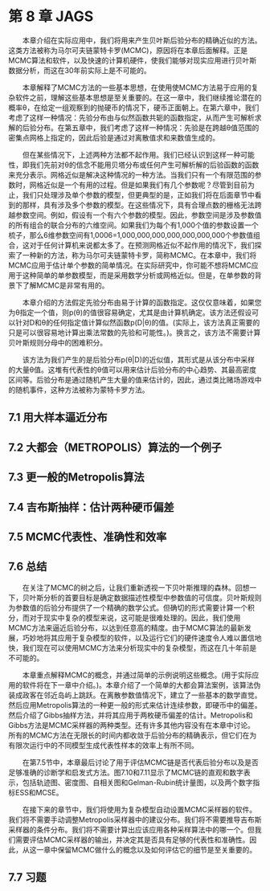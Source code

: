 # 第 8 章 JAGS

<style>p{text-indent:2em;2}</style>

本章介绍在实际应用中，我们将用来产生贝叶斯后验分布的精确近似的方法。这类方法被称为马尔可夫链蒙特卡罗(MCMC)，原因将在本章后面解释。正是MCMC算法和软件，以及快速的计算机硬件，使我们能够对现实应用进行贝叶斯数据分析，而这在30年前实际上是不可能的。

本章解释了MCMC方法的一些基本思想，在使用使MCMC方法易于应用的复杂软件之前，理解这些基本思想是至关重要的。在这一章中，我们继续推论潜在的概率θ，在给定一组观察到的抛硬币的情况下，硬币正面朝上。在第六章中，我们考虑了这样一种情况：先验分布由与似然函数共轭的函数指定，从而产生可解析求解的后验分布。在第五章中，我们考虑了这样一种情况：先验是在跨越θ值范围的密集点网格上指定的，因此后验是通过对离散值求和来数值生成的。

但在某些情况下，上述两种方法都不起作用。我们已经认识到这样一种可能性，即我们先前对θ的信念不能用贝塔分布或任何产生可解析解的后验函数的函数来充分表示。网格近似是解决这种情况的一种方法。当我们只有一个有限范围的参数时，网格近似是一个有用的过程。但是如果我们有几个参数呢？尽管到目前为止，我们只处理涉及单个参数的模型，但更典型的是，正如我们将在后面章节中看到的那样，具有涉及多个参数的模型。在这些情况下，具有合理点数的栅格无法跨越参数空间。例如，假设有一个有六个参数的模型。因此，参数空间是涉及参数值的所有组合的联合分布的六维空间。如果我们为每个有1,000个值的参数设置一个梳子，那么6维参数空间有1,0006=1,000,000,000,000,000,000,000个参数值组合，这对于任何计算机来说都太多了。在预测网格近似不起作用的情况下，我们探索了一种新的方法，称为马尔可夫链蒙特卡罗，简称MCMC。在本章中，我们将MCMC应用于估计单个参数的简单情况。在实际研究中，你可能不想将MCMC应用于这种简单的单参数模型，而是采用数学分析或网格近似。但是，在单参数的背景下了解MCMC是非常有用的。

本章介绍的方法假定先验分布由易于计算的函数指定。这仅仅意味着，如果您为θ指定一个值，则p(θ)的值很容易确定，尤其是由计算机确定。该方法还假设可以针对D和θ的任何指定值计算似然函数p(D|θ)的值。(实际上，该方法真正需要的只是可以很容易地计算出乘法常数的先验和可能性。)。换言之，该方法不需要计算贝叶斯规则分母中的困难积分。

该方法为我们产生的是后验分布p(θ|D)的近似值，其形式是从该分布中采样的大量θ值。这堆有代表性的θ值可以用来估计后验分布的中心趋势、其最高密度区间等。后验分布是通过随机产生大量的值来估计的，因此，通过类比赌场游戏中的随机事件，这种方法被称为蒙特卡罗方法。

## 7.1 用大样本逼近分布



## 7.2 大都会（METROPOLIS）算法的一个例子



## 7.3 更一般的Metropolis算法



## 7.4 吉布斯抽样：估计两种硬币偏差



## 7.5 MCMC代表性、准确性和效率



## 7.6 总结

在关注了MCMC的树之后，让我们重新透视一下贝叶斯推理的森林。回想一下，贝叶斯分析的首要目标是确定数据描述性模型中参数值的可信度。贝叶斯规则为参数值的后验分布提供了一个精确的数学公式。但确切的形式需要计算一个积分，而对于现实中复杂的模型来说，这可能是很难处理的。因此，我们使用MCMC方法来逼近后验分布，以达到任意高的精度。由于MCMC算法的最新发展，巧妙地将其应用于复杂模型的软件，以及运行它们的硬件速度令人难以置信地快，我们现在可以使用MCMC方法来分析现实中的复杂模型，而这在几十年前是不可能的。

本章重点解释MCMC的概念，并通过简单的示例说明这些概念。(用于实际应用的软件将在下一章中介绍。)。本章介绍了一个简单的大都会算法案例，该算法伪装成政客在邻近岛屿上跳跃。在离散参数值情况下，建立了一些基本的数学直觉。然后应用Metropolis算法的一种更一般的形式来估计连续参数，即硬币中的偏差。然后介绍了Gibbs抽样方法，并将其应用于两枚硬币偏差的估计。Metropolis和Gibbs方法是MCMC采样器的两种类型。还有许多其他内容没有在本章中讨论。所有的MCMC方法在无限长的时间内都收敛于后验分布的精确表示，但它们在为有限次运行中的不同模型生成代表性样本的效率上有所不同。

在第7.5节中，本章最后讨论了用于评估MCMC链是否代表后验分布以及是否足够准确的诊断学和启发式方法。图7.10和7.11显示了MCMC链的直观和数字表示，包括轨迹图、密度图、自相关图和Gelman-Rubin统计量图，以及两个数字指标ESS和MCSE。

在接下来的章节中，我们将使用为复杂模型自动设置MCMC采样器的软件。我们将不需要手动调整Metropolis采样器中的建议分布。我们将不需要推导吉布斯采样器的条件分布。我们将不需要计算出应该应用各种采样算法中的哪一个。但我们需要评估MCMC采样器的输出，并决定其是否具有足够的代表性和准确性。因此，从这一章中保留MCMC做什么的概念以及如何评估它的细节是至关重要的。

## 7.7 习题